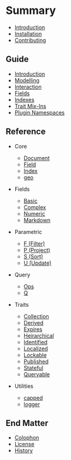 # Summary

* [Introduction](README.md)
* [Installation](installation.md)
* [Contributing](contributing.md)

## Guide

* [Introduction](guide.md#introduction)
* [Modelling](guide.md#document-modelling)
* [Interaction](guide.md#document-interaction)
* [Fields](guide.md#fields)
* [Indexes](guide.md#indexes)
* [Trait Mix-Ins](guide.md#trait-mix-ins)
* [Plugin Namespaces](guide.md#plugin-namespaces)

## Reference

* Core
  * [Document](api/document.md)
  * [Field](api/field.md)
  * [Index](api/index.md)
  * [geo](api/geo.md)

* Fields
  * [Basic](guide/field/basic.md)
  * [Complex](guide/field/complex.md)
  * [Numeric](guide/field/numeric.md)
  * [Markdown](guide/field/markdown.md)

* Parametric
  * [F \(Filter\)](api/parametric/filter.md)
  * [P \(Project\)](api/parametric/project.md)
  * [S \(Sort\)](api/parametric/sort.md)
  * [U \(Update\)](api/parametric/update.md)

* Query
  * [Ops](api/query/ops.md)
  * [Q](api/query/query.md)

* Traits
  * [Collection](guide/trait/collection.md)
  * [Derived](guide/trait/derived.md)
  * [Expires](guide/trait/expires.md)
  * [Heirarchical](guide/trait/heirarchical.md)
  * [Identified](guide/trait/identified.md)
  * [Localized](guide/trait/localized.md)
  * [Lockable](guide/trait/lockable.md)
  * [Published](guide/trait/published.md)
  * [Stateful](guide/trait/stateful.md)
  * [Queryable](guide/trait/queryable.md)

* Utilities
  * [capped](api/util/capped.md)
  * [logger](api/util/logger.md)

## End Matter

* [Colophon](colophon.md)
* [License](license.md)
* [History](history.md)
